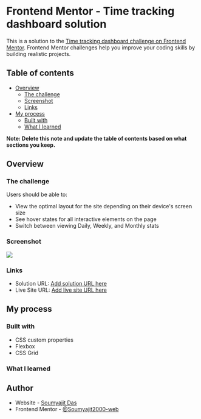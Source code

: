 # Frontend Mentor - Time tracking dashboard solution

This is a solution to the [Time tracking dashboard challenge on Frontend Mentor](https://www.frontendmentor.io/challenges/time-tracking-dashboard-UIQ7167Jw). Frontend Mentor challenges help you improve your coding skills by building realistic projects. 

## Table of contents

- [Overview](#overview)
  - [The challenge](#the-challenge)
  - [Screenshot](#screenshot)
  - [Links](#links)
- [My process](#my-process)
  - [Built with](#built-with)
  - [What I learned](#what-i-learned)

**Note: Delete this note and update the table of contents based on what sections you keep.**

## Overview

### The challenge

Users should be able to:

- View the optimal layout for the site depending on their device's screen size
- See hover states for all interactive elements on the page
- Switch between viewing Daily, Weekly, and Monthly stats

### Screenshot

![](./screenshot.jpg)


### Links

- Solution URL: [Add solution URL here](https://soumyajit2000-web.github.io/frontendmentorchallenges/time-tracking-dashboard-main/index.html)
- Live Site URL: [Add live site URL here](https://your-live-site-url.com)

## My process

### Built with

- CSS custom properties
- Flexbox
- CSS Grid


### What I learned



## Author

- Website - [Soumyajit Das]()
- Frontend Mentor - [@Soumyajit2000-web](https://www.frontendmentor.io/profile/Soumyajit2000-web)


